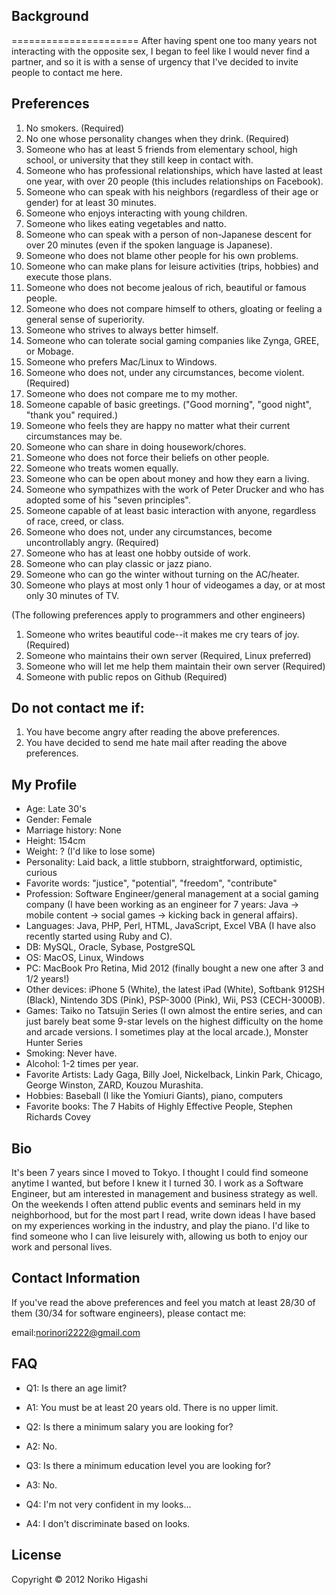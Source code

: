Background
----------
======================
After having spent one too many years not interacting
with the opposite sex, I began to feel like I would
never find a partner, and so it is with a sense of urgency
that I've decided to invite people to contact me here.

Preferences
------------
1. No smokers. (Required)
1. No one whose personality changes when they drink. (Required)
1. Someone who has at least 5 friends from elementary school,
   high school, or university that they still keep in contact with.
1. Someone who has professional relationships, which have lasted
   at least one year, with over 20 people (this includes relationships
   on Facebook).
1. Someone who can speak with his neighbors (regardless of their age
   or gender) for at least 30 minutes.
1. Someone who enjoys interacting with young children.
1. Someone who likes eating vegetables and natto.
1. Someone who can speak with a person of non-Japanese descent for
   over 20 minutes (even if the spoken language is Japanese).
1. Someone who does not blame other people for his own problems.
1. Someone who can make plans for leisure activities (trips, hobbies)
   and execute those plans.
1. Someone who does not become jealous of rich, beautiful or famous
   people.
1. Someone who does not compare himself to others, gloating or feeling
   a general sense of superiority.
1. Someone who strives to always better himself.
1. Someone who can tolerate social gaming companies like Zynga, GREE,
   or Mobage.
1. Someone who prefers Mac/Linux to Windows.
1. Someone who does not, under any circumstances, become violent. (Required)
1. Someone who does not compare me to my mother.
1. Someone capable of basic greetings. ("Good morning", "good night", 
   "thank you" required.)
1. Someone who feels they are happy no matter what their current
   circumstances may be.
1. Someone who can share in doing housework/chores.
1. Someone who does not force their beliefs on other people.
1. Someone who treats women equally.
1. Someone who can be open about money and how they earn a living.
1. Someone who sympathizes with the work of Peter Drucker and who
   has adopted some of his "seven principles".
1. Someone capable of at least basic interaction with anyone, regardless
   of race, creed, or class.
1. Someone who does not, under any circumstances, become
   uncontrollably angry. (Required)
1. Someone who has at least one hobby outside of work.
1. Someone who can play classic or jazz piano.
1. Someone who can go the winter without turning on the AC/heater.
1. Someone who plays at most only 1 hour of videogames a day, or at most
   only 30 minutes of TV.

(The following preferences apply to programmers and other engineers)

1. Someone who writes beautiful code--it makes me cry tears of joy. (Required)
1. Someone who maintains their own server (Required, Linux preferred)
1. Someone who will let me help them maintain their own server (Required)
1. Someone with public repos on Github (Required)

Do not contact me if:
---------------------
1. You have become angry after reading the above preferences.
1. You have decided to send me hate mail after reading the above preferences.

My Profile
----------
* Age: Late 30's
* Gender: Female
* Marriage history: None
* Height: 154cm
* Weight: ? (I'd like to lose some)
* Personality: Laid back, a little stubborn, straightforward, optimistic,
  curious
* Favorite words: "justice", "potential", "freedom", "contribute"
* Profession: Software Engineer/general management at a social gaming
  company (I have been working as an engineer for 7 years: Java ->
  mobile content -> social games -> kicking back in general affairs).
* Languages: Java, PHP, Perl, HTML, JavaScript, Excel VBA (I have also
  recently started using Ruby and C).
* DB: MySQL, Oracle, Sybase, PostgreSQL
* OS: MacOS, Linux, Windows
* PC: MacBook Pro Retina, Mid 2012 (finally bought a new one after
  3 and 1/2 years!)
* Other devices: iPhone 5 (White), the latest iPad (White), Softbank 912SH
  (Black), Nintendo 3DS (Pink), PSP-3000 (Pink), Wii, PS3 (CECH-3000B).
* Games: Taiko no Tatsujin Series (I own almost the entire series, and can just
  barely beat some 9-star levels on the highest difficulty on the home and arcade
  versions. I sometimes play at the local arcade.), Monster Hunter Series
* Smoking: Never have.
* Alcohol: 1-2 times per year.
* Favorite Artists: Lady Gaga, Billy Joel, Nickelback, Linkin Park, Chicago,
  George Winston, ZARD, Kouzou Murashita.
* Hobbies: Baseball (I like the Yomiuri Giants), piano, computers
* Favorite books: The 7 Habits of Highly Effective People, Stephen Richards
  Covey

Bio
---
It's been 7 years since I moved to Tokyo. I thought I could find someone
anytime I wanted, but before I knew it I turned 30. I work as a Software
Engineer, but am interested in management and business strategy as well.
On the weekends I often attend public events and seminars held in my
neighborhood, but for the most part I read, write down ideas I have based on
my experiences working in the industry, and play the piano. I'd like to find
someone who I can live leisurely with, allowing us both to enjoy our work and
personal lives.

Contact Information
-------------------
If you've read the above preferences and feel you match at least 28/30 of them
(30/34 for software engineers), please contact me:

email:norinori2222@gmail.com

FAQ
---
* Q1: Is there an age limit?
* A1: You must be at least 20 years old. There is no upper limit.

* Q2: Is there a minimum salary you are looking for?
* A2: No.

* Q3: Is there a minimum education level you are looking for?
* A3: No.

* Q4: I'm not very confident in my looks...
* A4: I don't discriminate based on looks.

License
-------
Copyright &copy; 2012 Noriko Higashi 